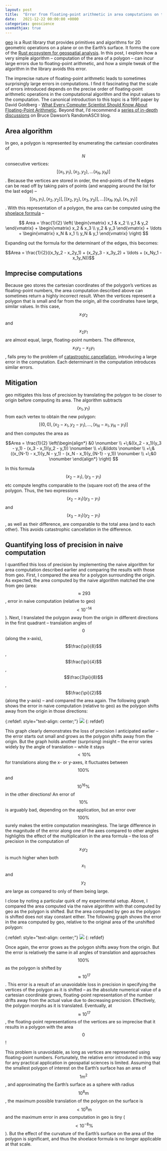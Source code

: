 ```yaml
---
layout: post
title:  "Error from floating-point arithmetic in area computations on the Earth’s surface"
date:   2021-12-22 00:00:00 +0000
categories: geoscience
usemathjax: true
---
```


[geo][lib-geo] is a Rust library that provides primitives and algorithms for 2D geometric operations on a plane or on the Earth’s surface. It forms the core of the [Rust ecosystem for geospatial analysis][georust-org]. In this post, I explore how a very simple algorithm – computation of the area of a polygon – can incur large errors due to floating-point arithmetic, and how a simple tweak of the algorithm in the library avoids this error.

The imprecise nature of floating-point arithmetic leads to sometimes surprisingly large errors in computations. I find it fascinating that the scale of errors introduced depends on the precise order of floating-point arithmetic operations in the computational algorithm and the input values to the computation. The canonical introduction to this topic is a 1991 paper by David Goldberg - [What Every Computer Scientist Should Know About Floating-Point Arithmetic][acm-goldberg]. Beyond that, I’d recommend a [series of in-depth discussions][randomascii-fp] on Bruce Dawson’s RandomASCII blog.

## Area algorithm

In geo, a polygon is represented by enumerating the cartesian coordinates of $$N$$ consecutive vertices: $$[(x_1, y_1), (x_2, y_2), … (x_N, y_N)]$$. Because the vertices are stored in order, the end-points of the N edges can be read off by taking pairs of points (and wrapping around the list for the last edge) –  $$[(x_1, y_1), (x_2, y_2)], [(x_2, y_2), (x_3, y_3)], … [(x_N, y_N), (x_1, y_1)]$$. With this representation of a polygon, the area can be computed using the [shoelace formula][mathworld-polygonarea] –

$$
 Area = \frac{1}{2}
 \left(
    \begin{vmatrix}
    x_1 & x_2 \\
    y_1 & y_2
    \end{vmatrix}
    +
    \begin{vmatrix}
    x_2 & x_3 \\
    y_2 & y_3
    \end{vmatrix}
    +
    \ldots
    +
    \begin{vmatrix}
    x_N & x_1 \\
    y_N & y_1
    \end{vmatrix}
\right)
$$

Expanding out the formula for the determinant of the edges, this becomes:

$$Area = \frac{1}{2}((x_1y_2 - x_2y_1) + (x_2y_3 - x_3y_2) + \ldots + (x_Ny_1 - x_1y_N))$$

## Imprecise computations

Because geo stores the cartesian coordinates of the polygon’s vertices as floating-point numbers, the area computation described above can sometimes return a highly incorrect result. When the vertices represent a polygon that is small and far from the origin, all the coordinates have large, similar values. In this case, $$x_1y_2$$ and $$x_2y_1$$ are almost equal, large, floating-point numbers. The difference, $$x_1y_2 - x_2y_1$$, falls prey to the problem of [catastrophic cancellation][wiki-catastrophic-cancellation], introducing a large error in the computation. Each determinant in the computation introduces similar errors.

## Mitigation

geo mitigates this loss of precision by translating the polygon to be closer to origin before computing its area. The algorithm subtracts $$(x_1, y_1)$$ from each vertex to obtain the new polygon: $$[(0, 0), (x_2 - x_1, y_2 - y_1), \ldots, (x_N - x_1, y_N - y_1)]$$ and then computes the area as

$$Area = \frac{1}{2} \left(\begin{align*}
                  &0  \nonumber \\
                +\;&((x_2 - x_1)(y_3 - y_1) - (x_3 - x_1)(y_2 - y_1)) \nonumber \\
                +\;&\ldots \nonumber \\
                +\;&((x_{N-1} - x_1)(y_N - y_1) - (x_N - x_1)(y_{N-1} - y_1)) \nonumber \\
                +\;&0 \nonumber
        \end{align*} \right)
$$

In this formula $$(x_2 - x_1), (y_3 - y_1)$$ etc compute lengths comparable to the (square root of) the area of the polygon. Thus, the two expressions $$(x_2 - x_1)(y_3 - y_1)$$ and $$(x_3 - x_1)(y_2 - y_1)$$, as well as their difference, are comparable to the total area (and to each other). This avoids catastrophic cancellation in the difference.

## Quantifying loss of precision in naive computation

I quantified this loss of precision by implementing the naive algorithm for area computation described earlier and comparing the results with those from geo. First, I compared the area for a polygon surrounding the origin. As expected, the area computed by the naive algorithm matched the one from geo (area: $$\approx 293$$, error in naive computation (relative to geo) $$\lt 10^{-14}$$). Next, I translated the polygon away from the origin in different directions in the first quadrant – translation angles of $$0$$ (along the x-axis), $$\frac{\pi}{8}$$, $$\frac{\pi}{4}$$, $$\frac{3\pi}{8}$$, $$\frac{\pi}{2}$$ (along the y-axis) – and compared the area again. The following graph shows the error in naive computation (relative to geo) as the polygon shifts away from the origin in those directions:

{:refdef: style="text-align: center;"}
![](/assets/article_images/naive_area_error.png)
{: refdef}

This graph clearly demonstrates the loss of precision I anticipated earlier – the error starts out small and grows as the polygon shifts away from the origin. But the graph holds another (surprising) insight – the error varies widely by the angle of translation – while it stays $$\lt 10\%$$ for translations along the x- or y-axes, it fluctuates between $$100\%$$ and $$10^{16}\%$$ in the other directions! An error of $$10\%$$ is arguably bad, depending on the application, but an error over $$100\%$$ surely makes the entire computation meaningless. The large difference in the magnitude of the error along one of the axes compared to other angles highlights the effect of the multiplication in the area formula – the loss of precision in the computation of $$x_1y_2$$ is much higher when both $$x_1$$ and $$y_2$$ are large as compared to only of them being large.

I close by noting a particular quirk of my experimental setup. Above, I compared the area computed via the naive algorithm with that computed by geo as the polygon is shifted. But the area computed by geo as the polygon is shifted does not stay constant either. The following graph shows the error in the area computed by geo, relative to the original area of the unshifted polygon:

{:refdef: style="text-align: center;"}
![](/assets/article_images/geo_area_error.png)
{: refdef}

Once again, the error grows as the polygon shifts away from the origin. But the error is relatively the same in all angles of translation and approaches $$100\%$$ as the polygon is shifted by $$\approx 10^{17}$$. This error is a result of an unavoidable loss in precision in specifying the vertices of the polygon as it is shifted – as the absolute numerical value of a cartesian coordinate grows, floating-point representation of the number drifts away from the actual value due to decreasing precision. Effectively, the polygon morphs as it is translated. Eventually, at $$\approx 10^{17}$$, the floating-point representations of the vertices are so imprecise that it results in a polygon with the area $$0$$!

This problem is unavoidable, as long as vertices are represented using floating-point numbers. Fortunately, the relative error introduced in this way for any practical application in geospatial sciences is limited. Assuming that the smallest polygon of interest on the Earth’s surface has an area of $$1 \mathrm{m}^2$$, and approximating the Earth’s surface as a sphere with radius $$10^8 \mathrm{m}$$, the maximum possible translation of the polygon on the surface is $$\lt 10^9 \mathrm{m}$$ and the maximum error in area computation in geo is tiny ($$\lt 10^{-8}\%$$). But the effect of the curvature of the Earth’s surface on the area of the polygon is significant, and thus the shoelace formula is no longer applicable at that scale.


[acm-goldberg]: https://dl.acm.org/doi/10.1145/103162.103163
[georust-org]: https://georust.org/
[lib-geo]: https://lib.rs/crates/geo
[mathworld-polygonarea]: https://mathworld.wolfram.com/PolygonArea.html
[randomascii-fp]: https://randomascii.wordpress.com/2012/02/25/comparing-floating-point-numbers-2012-edition/
[wiki-catastrophic-cancellation]: https://en.wikipedia.org/wiki/Catastrophic_cancellation